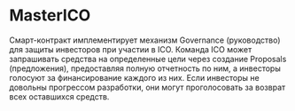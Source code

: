 # MasterICO

Смарт-контракт имплементирует механизм Governance (руководство) для защиты инвесторов при участии в ICO. Команда ICO может запрашивать средства на определенные цели через создание Proposals (предложения), предоставляя полную отчетность по ним, а инвесторы голосуют за финансирование каждого из них. Если инвесторы не довольны прогрессом разработки, они могут проголосовать за возврат всех оставшихся средств.
